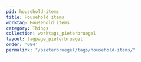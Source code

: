```yaml
---
pid: household-items
title: Household items
worktag: Household items
category: Things
collection: worktags_pieterbruegel
layout: tagpage_pieterbruegel
order: '084'
permalink: "/pieterbruegel/tags/household-items/"
---
```

